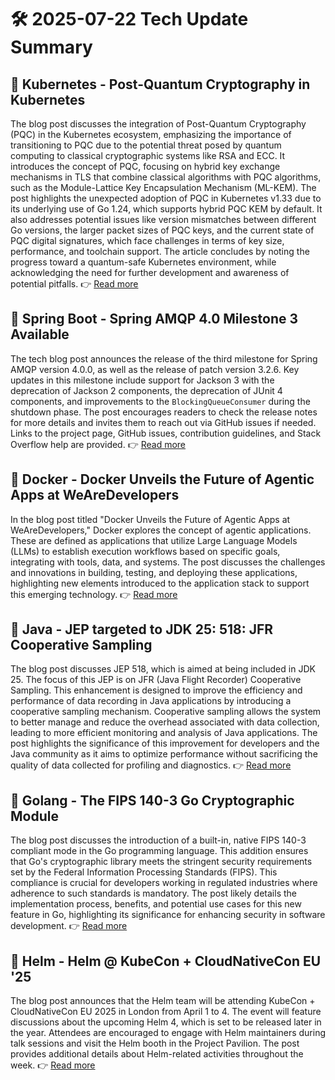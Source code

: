 # 🛠️ 2025-07-22 Tech Update Summary

## 🔹 Kubernetes - Post-Quantum Cryptography in Kubernetes
The blog post discusses the integration of Post-Quantum Cryptography (PQC) in the Kubernetes ecosystem, emphasizing the importance of transitioning to PQC due to the potential threat posed by quantum computing to classical cryptographic systems like RSA and ECC. It introduces the concept of PQC, focusing on hybrid key exchange mechanisms in TLS that combine classical algorithms with PQC algorithms, such as the Module-Lattice Key Encapsulation Mechanism (ML-KEM). The post highlights the unexpected adoption of PQC in Kubernetes v1.33 due to its underlying use of Go 1.24, which supports hybrid PQC KEM by default. It also addresses potential issues like version mismatches between different Go versions, the larger packet sizes of PQC keys, and the current state of PQC digital signatures, which face challenges in terms of key size, performance, and toolchain support. The article concludes by noting the progress toward a quantum-safe Kubernetes environment, while acknowledging the need for further development and awareness of potential pitfalls.
👉 [Read more](https://kubernetes.io/blog/2025/07/18/pqc-in-k8s/)

## 🔹 Spring Boot - Spring AMQP 4.0 Milestone 3 Available
The tech blog post announces the release of the third milestone for Spring AMQP version 4.0.0, as well as the release of patch version 3.2.6. Key updates in this milestone include support for Jackson 3 with the deprecation of Jackson 2 components, the deprecation of JUnit 4 components, and improvements to the `BlockingQueueConsumer` during the shutdown phase. The post encourages readers to check the release notes for more details and invites them to reach out via GitHub issues if needed. Links to the project page, GitHub issues, contribution guidelines, and Stack Overflow help are provided.
👉 [Read more](https://spring.io/blog/2025/07/21/spring-amqp-4-0-0-m3-available)

## 🔹 Docker - Docker Unveils the Future of Agentic Apps at WeAreDevelopers
In the blog post titled "Docker Unveils the Future of Agentic Apps at WeAreDevelopers," Docker explores the concept of agentic applications. These are defined as applications that utilize Large Language Models (LLMs) to establish execution workflows based on specific goals, integrating with tools, data, and systems. The post discusses the challenges and innovations in building, testing, and deploying these applications, highlighting new elements introduced to the application stack to support this emerging technology.
👉 [Read more](https://www.docker.com/blog/wearedevelopers-docker-unveils-the-future-of-agentic-apps/)

## 🔹 Java - JEP targeted to JDK 25: 518: JFR Cooperative Sampling
The blog post discusses JEP 518, which is aimed at being included in JDK 25. The focus of this JEP is on JFR (Java Flight Recorder) Cooperative Sampling. This enhancement is designed to improve the efficiency and performance of data recording in Java applications by introducing a cooperative sampling mechanism. Cooperative sampling allows the system to better manage and reduce the overhead associated with data collection, leading to more efficient monitoring and analysis of Java applications. The post highlights the significance of this improvement for developers and the Java community as it aims to optimize performance without sacrificing the quality of data collected for profiling and diagnostics.
👉 [Read more](https://inside.java/2025/07/21/jep518-target-jdk25/)

## 🔹 Golang - The FIPS 140-3 Go Cryptographic Module
The blog post discusses the introduction of a built-in, native FIPS 140-3 compliant mode in the Go programming language. This addition ensures that Go's cryptographic library meets the stringent security requirements set by the Federal Information Processing Standards (FIPS). This compliance is crucial for developers working in regulated industries where adherence to such standards is mandatory. The post likely details the implementation process, benefits, and potential use cases for this new feature in Go, highlighting its significance for enhancing security in software development.
👉 [Read more](https://go.dev/blog/fips140)

## 🔹 Helm - Helm @ KubeCon + CloudNativeCon EU '25
The blog post announces that the Helm team will be attending KubeCon + CloudNativeCon EU 2025 in London from April 1 to 4. The event will feature discussions about the upcoming Helm 4, which is set to be released later in the year. Attendees are encouraged to engage with Helm maintainers during talk sessions and visit the Helm booth in the Project Pavilion. The post provides additional details about Helm-related activities throughout the week.
👉 [Read more](https://helm.sh/blog/helm-at-kubecon-eu-25/)

